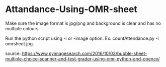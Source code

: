 # Attandance-Using-OMR-sheet

Make sure the image format is jpg/png and background is clear and has no multiple colours.

Run the python script using -i or -image option. Ex: countAttendance.py -i omrsheet.jpg.

source: https://www.pyimagesearch.com/2016/10/03/bubble-sheet-multiple-choice-scanner-and-test-grader-using-omr-python-and-opencv/
